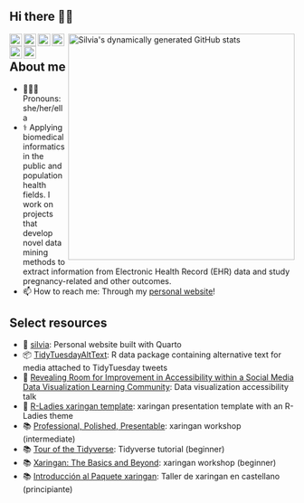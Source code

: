 ## Hi there 👋🏽

<link rel="stylesheet" href="https://use.fontawesome.com/releases/v5.6.1/css/all.css" integrity="sha384-gfdkjb5BdAXd+lj+gudLWI+BXq4IuLW5IT+brZEZsLFm++aCMlF1V92rMkPaX4PP" crossorigin="anonymous">

[<img align="right" width="400" alt="Silvia's dynamically generated GitHub stats" src="https://github-readme-stats.vercel.app/api?username=spcanelon&show_icons=true&title_color=002642&icon_color=a23e02&bg_color=ffffff&border_color=2e4963&text_color=173552"/>](https://github.com/spcanelon/)

<!--Languages
<img height="180em" src="https://github-readme-stats.vercel.app/api/top-langs/?username=spcanelon&theme=buefy&layout=compact&langs-count=5" />
-->

<!--Mastodon verification-->
<link rel="me" href="https://fosstodon.org/@spcanelon">
<a href="https://fosstodon.org/@spcanelon">
  <img align="left" alt="Silvia's Mastodon" width="22px" src="https://cdn.jsdelivr.net/npm/simple-icons@v3/icons/mastodon.svg" />
</a>
<a href="https://twitter.com/spcanelon">
  <img align="left" alt="Silvia's Twitter" width="22px" src="https://cdn.jsdelivr.net/npm/simple-icons@v3/icons/twitter.svg" />
</a>
<a href="https://github.com/spcanelon">
  <img align="left" alt="Silvia's Github" width="22px" src="https://cdn.jsdelivr.net/npm/simple-icons@v3/icons/github.svg" />
</a>
<a href="https://orcid.org/0000-0003-1709-1394">
  <img align="left" alt="Silvia's ORCID" width="22px" src="https://cdn.jsdelivr.net/npm/simple-icons@v3/icons/orcid.svg" />
</a>
<a href="https://scholar.google.com/citations?user=GAzkvpcAAAAJ&hl=en&oi=ao">
  <img align="left" alt="Silvia's GoogleScholar" width="22px" src="https://cdn.jsdelivr.net/npm/simple-icons@v3/icons/googlescholar.svg" />
</a>
<a href="https://www.linkedin.com/in/spcanelon/">
  <img align="left" alt="Silvia's LinkedIn" width="22px" src="https://cdn.jsdelivr.net/npm/simple-icons@v3/icons/linkedin.svg" />
</a>
<br>

## About me
- 👩🏽‍💻 Pronouns: she/her/ella
- ⚕️ Applying biomedical informatics in the public and population health fields. I work on projects that develop novel data mining methods to extract information from Electronic Health Record (EHR) data and study pregnancy-related and other outcomes.
- 📫 How to reach me: Through my [personal website](https://silvia.rbind.io/contact)!

## Select resources
- 🔗 [silvia](https://github.com/spcanelon/silvia): Personal website built with Quarto
- 📦 [TidyTuesdayAltText](https://github.com/spcanelon/TidyTuesdayAltText): R data package containing alternative text for media attached to TidyTuesday tweets
- 💬 [Revealing Room for Improvement in Accessibility within a Social Media Data Visualization Learning Community](https://github.com/spcanelon/csvConf2021): Data visualization accessibility talk
- 📝 [R-Ladies xaringan template](https://github.com/spcanelon/RLadies-xaringan-template): xaringan presentation template with an R-Ladies theme
- 📚 [Professional, Polished, Presentable](https://github.com/presentable-user2021/website): xaringan workshop (intermediate)
- 📚 [Tour of the Tidyverse](https://github.com/spcanelon/tour-of-the-tidyverse): Tidyverse tutorial (beginner)
- 📚 [Xaringan: The Basics and Beyond](https://github.com/spcanelon/xaringan-basics-and-beyond): xaringan workshop (beginner)
- 📚 [Introducción al Paquete xaringan](https://github.com/spcanelon/xaringan-rladies-xalapa): Taller de xaringan en castellano (principiante)

<!--
## Tools
![R](https://img.shields.io/badge/-R-173552?style=for-the-badge&logo=R&logoColor=2365B7)
![RStudio](https://img.shields.io/badge/-Rstudio-173552?style=for-the-badge&logo=Rstudio&logoColor=#73A2CE)
![Markdown](http://img.shields.io/badge/-Markdown-173552?style=for-the-badge&logo=Markdown&logoColor=FFFFFF)
![SQL](https://img.shields.io/badge/-SQL-173552?style=for-the-badge&logo=MySQL&logoColor=FFFFFF&logoWidth=20)
![Git](http://img.shields.io/badge/-Git-173552?style=for-the-badge&logo=Git)
![Github](http://img.shields.io/badge/-Github-173552?style=for-the-badge&logo=Github&logoColor=FFFFFF)
![HTML5](https://img.shields.io/badge/-HTML5-173552?style=for-the-badge&logo=HTML5)
![CSS3](https://img.shields.io/badge/-CSS3-173552?style=for-the-badge&logo=CSS3&logoColor=2365B7)
![AdobeIllustrator](https://img.shields.io/badge/-AdobeIllustrator-173552?style=for-the-badge&logo=AdobeIllustrator&logoColor=FFFFFF)
![AdobePhotoshop](https://img.shields.io/badge/-AdobePhotoshop-173552?style=for-the-badge&logo=AdobePhotoshop&logoColor=FFFFFF)
-->

<!--
**spcanelon/spcanelon** is a ✨ _special_ ✨ repository because its `README.md` (this file) appears on your GitHub profile.

Here are some ideas to get you started:

- 🔭 I’m currently working on ...
- 🌱 I’m currently learning ...
- 👯 I’m looking to collaborate on ...
- 🤔 I’m looking for help with ...
- 💬 Ask me about ...
- 📫 How to reach me: ...
- 😄 Pronouns: ...
- ⚡ Fun fact: ...
-->
